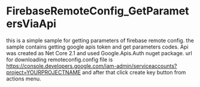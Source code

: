 # FirebaseRemoteConfig_GetParametersViaApi
this is a simple sample for getting parameters of firebase remote config. the sample contains getting google apis token and get parameters codes. Api was created as Net Core 2.1 and used Google.Apis.Auth nuget package.
url for downloading remoteconfig.config file is https://console.developers.google.com/iam-admin/serviceaccounts?project=YOURPROJECTNAME 
and after that click create key button from actions menu.
